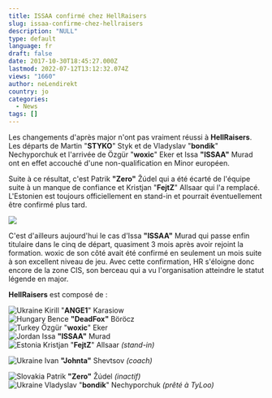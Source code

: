 ```yaml
---
title: ISSAA confirmé chez HellRaisers
slug: issaa-confirme-chez-hellraisers
description: "NULL"
type: default
language: fr
draft: false
date: 2017-10-30T18:45:27.000Z
lastmod: 2022-07-12T13:12:32.074Z
views: "1660"
author: neLendirekt
country: jo
categories:
  - News
tags: []
---
```

Les changements d'après major n'ont pas vraiment réussi à **HellRaisers**. Les départs de Martin "**STYKO**" Styk et de Vladyslav "**bondik**" Nechyporchuk et l'arrivée de Özgür "**woxic**" Eker et Issa **"ISSAA"** Murad ont en effet accouché d'une non-qualification en Minor européen.

Suite à ce résultat, c'est Patrik **"Zero"** Žúdel qui a été écarté de l'équipe suite à un manque de confiance et Kristjan "**FejtZ**" Allsaar qui l'a remplacé. L'Estonien est toujours officiellement en stand-in et pourrait éventuellement être confirmé plus tard.

![](/images/articles/59f76e107107c/images/8EXgb1BmYWjJmNYRGYQapTk7zVJZ0YxsBCpwUTkr.jpeg)

C'est d'ailleurs aujourd'hui le cas d'Issa **"ISSAA"** Murad qui passe enfin titulaire dans le cinq de départ, quasiment 3 mois après avoir rejoint la formation. woxic de son côté avait été confirmé en seulement un mois suite à son excellent niveau de jeu. Avec cette confirmation, HR s'éloigne donc encore de la zone CIS, son berceau qui a vu l'organisation atteindre le statut légende en major.

**HellRaisers** est composé de :

![Ukraine](/images/countries/ua.svg)⁠ Kirill "**ANGE1**" Karasiow  
![Hungary](/images/countries/hu.svg)⁠ Bence **"DeadFox"** Böröcz  
![Turkey](/images/countries/tr.svg)⁠ Özgür "**woxic**" Eker  
![Jordan](/images/countries/jo.svg)⁠ Issa **"ISSAA"** Murad  
![Estonia](/images/countries/ee.svg)⁠ Kristjan "**FejtZ**" Allsaar _(stand-in)_

![Ukraine](/images/countries/ua.svg)⁠ Ivan **"Johnta"** Shevtsov _(coach)_

![Slovakia](/images/countries/sk.svg)⁠ Patrik **"Zero"** Žúdel _(inactif)_  
![Ukraine](/images/countries/ua.svg)⁠ Vladyslav "**bondik**" Nechyporchuk _(prêté à TyLoo)_
